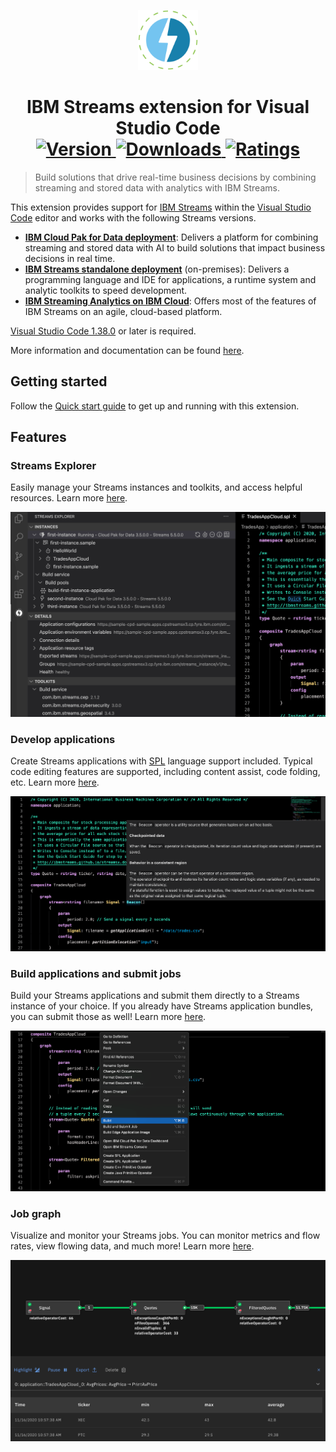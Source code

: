 <p align="center">
  <a title="IBM Streams" href="https://www.ibm.com/cloud/streaming-analytics">
    <img src="images/ibm-streams.png" alt="IBM Streams" height="96" width="96" />
  </a>
</p>

<h1 align="center">
  IBM Streams extension for Visual Studio Code
  <br>
  <a title="IBM Streams extension version" href="https://marketplace.visualstudio.com/items?itemName=IBM.ibm-streams">
    <img src="https://vsmarketplacebadge.apphb.com/version-short/ibm.ibm-streams.svg" alt="Version" />
  </a>
   <a title="IBM Streams extension downloads" href="https://marketplace.visualstudio.com/items?itemName=IBM.ibm-streams">
    <img src="https://vsmarketplacebadge.apphb.com/downloads-short/ibm.ibm-streams.svg" alt="Downloads" />
  </a>
  <a title="IBM Streams extension ratings" href="https://marketplace.visualstudio.com/items?itemName=IBM.ibm-streams">
    <img src="https://vsmarketplacebadge.apphb.com/rating-short/ibm.ibm-streams.svg" alt="Ratings" />
  </a>
</h1>

> Build solutions that drive real-time business decisions by combining streaming and stored data with analytics with IBM Streams.

This extension provides support for [IBM Streams](https://www.ibm.com/cloud/streaming-analytics) within the [Visual Studio Code](https://code.visualstudio.com) editor and works with the following Streams versions.

- [**IBM Cloud Pak for Data deployment**](https://www.ibm.com/support/knowledgecenter/SSQNUZ_3.5.0/svc-welcome/streams.html): Delivers a platform for combining streaming and stored data with AI to build solutions that impact business decisions in real time.
- [**IBM Streams standalone deployment**](https://www.ibm.com/support/knowledgecenter/en/SSCRJU_5.2.0/com.ibm.streams.welcome.doc/doc/kc-homepage.html) (on-premises): Delivers a programming language and IDE for applications, a runtime system and analytic toolkits to speed development.
- [**IBM Streaming Analytics on IBM Cloud**](https://cloud.ibm.com/docs/StreamingAnalytics?topic=StreamingAnalytics-gettingstarted): Offers most of the features of IBM Streams on an agile, cloud-based platform.

[Visual Studio Code 1.38.0](https://code.visualstudio.com/updates/v1_38) or later is required.

More information and documentation can be found [here](https://ibmstreams.github.io/vscode-ide).

## Getting started

Follow the [Quick start guide](https://ibmstreams.github.io/vscode-ide/docs/quick-start-guide/) to get up and running with this extension.

## Features

### Streams Explorer

Easily manage your Streams instances and toolkits, and access helpful resources. Learn more [here](https://ibmstreams.github.io/vscode-ide/docs/streams-explorer).

![Streams Explorer](https://github.com/IBMStreams/vscode-ide/blob/gh-pages/assets/images/index/streams-explorer.png?raw=true)

### Develop applications

Create Streams applications with [SPL](https://www.ibm.com/support/knowledgecenter/en/SSCRJU_5.3/com.ibm.streams.splangref.doc/doc/spl-container.html) language support included. Typical code editing features are supported, including content assist, code folding, etc. Learn more [here](https://ibmstreams.github.io/vscode-ide/docs/developing-spl-applications).

![Develop applications](https://github.com/IBMStreams/vscode-ide/blob/gh-pages/assets/images/index/develop-applications.png?raw=true)

### Build applications and submit jobs

Build your Streams applications and submit them directly to a Streams instance of your choice. If you already have Streams application bundles, you can submit those as well! Learn more [here](https://ibmstreams.github.io/vscode-ide/docs/building-running-applications).

![Build applications and submit jobs](https://github.com/IBMStreams/vscode-ide/blob/gh-pages/assets/images/index/build-applications-and-submit-jobs.png?raw=true)

### Job graph

Visualize and monitor your Streams jobs. You can monitor metrics and flow rates, view flowing data, and much more! Learn more [here](https://ibmstreams.github.io/vscode-ide/docs/building-running-applications#job-graph).

![Job graph](https://github.com/IBMStreams/vscode-ide/blob/gh-pages/assets/images/index/job-graph.png?raw=true)
